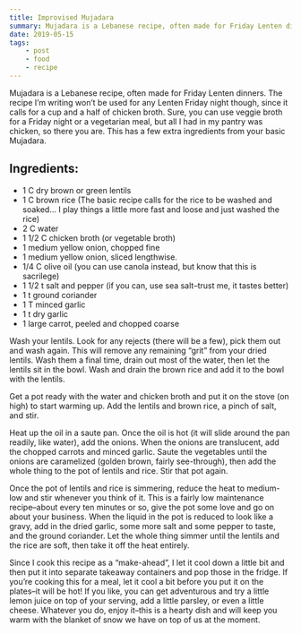 ```yaml
---
title: Improvised Mujadara
summary: Mujadara is a Lebanese recipe, often made for Friday Lenten dinners. The recipe I’m writing won’t be used for any Lenten Friday night though, since it calls for a cup and a half of chicken broth. Sure, you can use veggie broth for a Friday night or a vegetarian meal, but all I had in my pantry was chicken, so there you are. This has a few extra ingredients from your basic Mujadara.
date: 2019-05-15
tags:
    - post
    - food
    - recipe
---
```


Mujadara is a Lebanese recipe, often made for Friday Lenten dinners. The recipe I’m writing won’t be used for any Lenten Friday night though, since it calls for a cup and a half of chicken broth. Sure, you can use veggie broth for a Friday night or a vegetarian meal, but all I had in my pantry was chicken, so there you are. This has a few extra ingredients from your basic Mujadara.

## Ingredients:

* 1 C dry brown or green lentils
* 1 C brown rice (The basic recipe calls for the rice to be washed and soaked… I play things a little more fast and loose and just washed the rice)
* 2 C water
* 1 1/2 C chicken broth (or vegetable broth)
* 1 medium yellow onion, chopped fine
* 1 medium yellow onion, sliced lengthwise.
* 1/4 C olive oil (you can use canola instead, but know that this is sacrilege)
* 1 1/2 t salt and pepper (if you can, use sea salt–trust me, it tastes better)
* 1 t ground coriander
* 1 T minced garlic
* 1 t dry garlic
* 1 large carrot, peeled and chopped coarse

Wash your lentils. Look for any rejects (there will be a few), pick them out and wash again. This will remove any remaining “grit” from your dried lentils. Wash them a final time, drain out most of the water, then let the lentils sit in the bowl. Wash and drain the brown rice and add it to the bowl with the lentils.

Get a pot ready with the water and chicken broth and put it on the stove (on high) to start warming up. Add the lentils and brown rice, a pinch of salt, and stir.

Heat up the oil in a saute pan. Once the oil is hot (it will slide around the pan readily, like water), add the onions. When the onions are translucent, add the chopped carrots and minced garlic. Saute the vegetables until the onions are caramelized (golden brown, fairly see-through), then add the whole thing to the pot of lentils and rice. Stir that pot again.

Once the pot of lentils and rice is simmering, reduce the heat to medium-low and stir whenever you think of it. This is a fairly low maintenance recipe–about every ten minutes or so, give the pot some love and go on about your business. When the liquid in the pot is reduced to look like a gravy, add in the dried garlic, some more salt and some pepper to taste, and the ground coriander. Let the whole thing simmer until the lentils and the rice are soft, then take it off the heat entirely.

Since I cook this recipe as a “make-ahead”, I let it cool down a little bit and then put it into separate takeaway containers and pop those in the fridge. If you’re cooking this for a meal, let it cool a bit before you put it on the plates–it will be hot! If you like, you can get adventurous and try a little lemon juice on top of your serving, add a little parsley, or even a little cheese. Whatever you do, enjoy it–this is a hearty dish and will keep you warm with the blanket of snow we have on top of us at the moment.